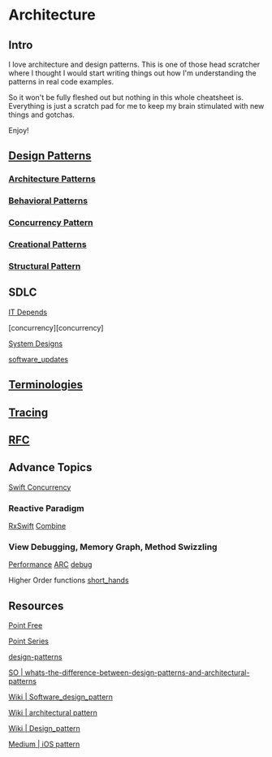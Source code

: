 # Architecture

## Intro

I love architecture and design patterns.
This is one of those head scratcher where I thought I would start writing things out how I'm understanding the patterns in real code examples.

So it won't be fully fleshed out but nothing in this whole cheatsheet is. Everything is just a scratch pad for me to keep my brain stimulated with new things and gotchas.

Enjoy!

## [Design Patterns](design_patterns.md)
### [Architecture Patterns](architectural_pattern.md)

### [Behavioral Patterns](behavioral_patterns.md)

### [Concurrency Pattern](concurrency_pattern.md)

### [Creational Patterns](creational_patterns.md)

### [Structural Pattern](structural_pattern.md)

## SDLC

[IT Depends](it_Depends.md)

[concurrency][concurrency]

[System Designs](system_designs.md)

[software_updates](software_updates.md)

## [Terminologies](/architecture/terminologies.md)

## [Tracing](/architecture/tracing.md)

## [RFC](/architecture/rfc.md)


## Advance Topics

[Swift Concurrency](/ios/concurrency/Readme_concurrency.md)

### Reactive Paradigm

[RxSwift](/ios/rxSwift/README_rxSwift.md)
[Combine](/ios/combine/ReadMe_combine.md)

### View Debugging, Memory Graph, Method Swizzling

[Performance](/ios/xcode/performance.md)
[ARC](/ios/lifecycle/arc.md)
[debug](/ios/xcode/debug.md)

Higher Order functions [short_hands](/ios/swift/short_hands.md)

## Resources

[Point Free](https://www.pointfree.co/collections/composable-architecture)

[Point Series](https://www.pointfree.co)

[design-patterns](https://refactoring.guru/design-patterns/catalog)

[SO | whats-the-difference-between-design-patterns-and-architectural-patterns](https://stackoverflow.com/questions/4243187/whats-the-difference-between-design-patterns-and-architectural-patterns)

[Wiki | Software_design_pattern](https://en.wikipedia.org/wiki/Software_design_pattern)

[Wiki | architectural pattern](https://en.wikipedia.org/wiki/Architectural_pattern)

[Wiki | Design_pattern](https://en.wikipedia.org/wiki/Design_pattern)

[Medium | iOS pattern](https://singhdivesh.medium.com/according-to-wikipedia-b1afa6de08c) 
